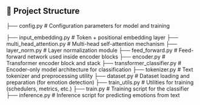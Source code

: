 ## 📁 Project Structure


├── config.py # Configuration parameters for model and training

├── input_embedding.py # Token + positional embedding layer
├── multi_head_attention.py # Multi-head self-attention mechanism
├── layer_norm.py # Layer normalization module
├── feed_forward.py # Feed-forward network used inside encoder blocks
├── encoder.py # Transformer encoder block and stack
├── transformer_classifier.py # Encoder-only model architecture for classification
├── tokenizer.py # Text tokenizer and preprocessing utility
├── dataset.py # Dataset loading and preparation (for emotion detection)
├── train_utils.py # Utilities for training (schedulers, metrics, etc.)
├── train.py # Training script for the classifier
├── inference.py # Inference script for predicting emotions from text

